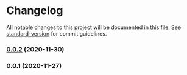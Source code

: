 # Changelog

All notable changes to this project will be documented in this file. See [standard-version](https://github.com/conventional-changelog/standard-version) for commit guidelines.

### [0.0.2](https://github.com/farnabaz/allowlist/compare/v0.0.1...v0.0.2) (2020-11-30)

### 0.0.1 (2020-11-27)
